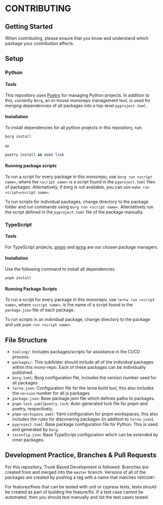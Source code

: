 # CONTRIBUTING

## Getting Started

When contributing, please ensure that you know and understand which package your contribution affects.

## Setup

### Python

#### Tools

This repository uses [Poetry](https://python-poetry.org/) for managing Python projects. In addition to this, currently `Borg`, an in-house monorepo management tool, is used for merging dependencies of all packages into a top-level `pyproject.toml`.

#### Installation

To install dependencies for all python projects in this repository, run:

```bash
borg install
```

or

```bash
poetry install && make link
```

#### Running package scripts

To run a script for every package in this monorepo, use `borg run <script name>`, where the `<script name>` is a script found in the `pyproject.toml` files of packages.
Alternatively, if borg is not available, you can use `make run script=<script name>`.

To run scripts for individual packages, change directory to the package folder and run commands using `borg run <script name>`. Alternatively run the script defined in the `pyproject.toml` file of the package manually.

### TypeScript

#### Tools

For TypeScript projects, [pnpm](https://pnpm.io/) and [lerna](https://github.com/lerna/lerna) are our chosen package managers.

#### Installation

Use the following command to install all dependencies.

```
pnpm install
```

#### Running Package Scripts

To run a script for every package in this monorepo, use `lerna run <script name>`, where `<script name>`, is the name of a script found in the `package.json` file of each package.

To run scripts in an individual package, change directory to the package and use `pnpm run <script name>`.

## File Structure

- `tooling/`: Includes packages/scripts for assistance in the CI/CD process.
- `packages/`: This subfolder should include all of the individual packages within this mono-repo. Each of these packages can be individually published.
- `borg.toml`: Borg configuration file, includes the version number used for all packages
- `lerna.json`: Configuration file for the lerna build tool, this also includes the `version` number for all js packages.
- `package.json`: Base package.json file which defines paths to packages.
- `pnpm-lock.yaml`/`poetry.lock`: Auto-generated lock file for pnpm and poetry, respectively.
- `pnpm-workspace.yaml`: Yaml configuration for pnpm workspaces, this also includes the rules for discovering packages (in addition to `lerna.json`).
- `pyproject.toml`: Base package configuration file for Python. This is used and generated by `borg`.
- `tsconfig.json`: Base TypeScript configuration which can be extended by inner packages.

## Development Practice, Branches & Pull Requests

For this repository, Trunk Based Development is followed. Branches are created from and merged into the `master` branch. Versions of all of the packages are created by pushing a tag with a name that matches `VERSION*`.

For features/fixes that can be tested with unit or cypress tests, tests should be created as part of building the feature/fix. If a test case cannot be automated, then you should test manually and list the test cases tested.
